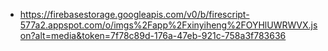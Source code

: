 - https://firebasestorage.googleapis.com/v0/b/firescript-577a2.appspot.com/o/imgs%2Fapp%2Fxinyiheng%2FOYHlUWRWVX.json?alt=media&token=7f78c89d-176a-47eb-921c-758a3f783636
